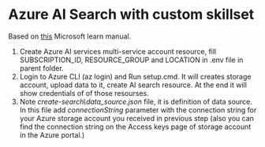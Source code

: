 # Azure AI Search with custom skillset

Based on [this](https://microsoftlearning.github.io/mslearn-knowledge-mining/Instructions/Exercises/02-search-skills.html) Microsoft learn manual.


1) Create Azure AI services multi-service account resource, fill SUBSCRIPTION_ID, RESOURCE_GROUP and LOCATION in  .env file in parent folder.
2) Login to Azure CLI (az login) and Run setup.cmd. It will creates storage account, upload data to it, create AI search resource. At the end it will show credentials of of those resourses.
3) Note *create-search\data_source.json* file, it is definition of data source. In this file add *connectionString* parameter with the connection string for your Azure storage account you received in previous step (also you can find the connection string on the Access keys page of storage account in the Azure portal.)